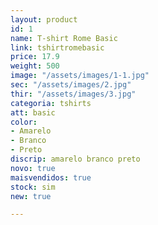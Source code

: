 ```yaml
---
layout: product
id: 1
name: T-shirt Rome Basic
link: tshirtromebasic
price: 17.9
weight: 500
image: "/assets/images/1-1.jpg"
sec: "/assets/images/2.jpg"
thir: "/assets/images/3.jpg"
categoria: tshirts
att: basic
color:
- Amarelo
- Branco
- Preto
discrip: amarelo branco preto
novo: true
maisvendidos: true
stock: sim
new: true

---
```

